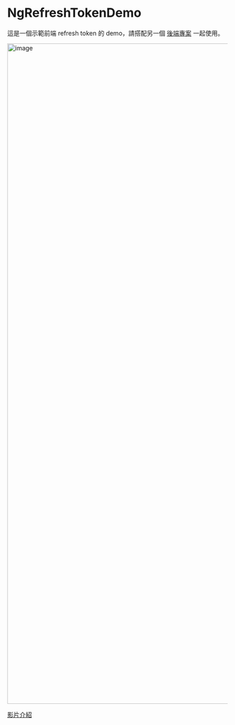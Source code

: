 # NgRefreshTokenDemo

這是一個示範前端 refresh token 的 demo，請搭配另一個 [後端專案](https://github.com/JiaHongL/jwt-refresh-token-mock-backend) 一起使用。

<img width="1510" alt="image" src="https://github.com/JiaHongL/ng-refresh-token-demo/assets/6601449/8bb55f12-a4ab-4aca-9d41-9c1cd996a000">

[影片介紹](https://jhlstudy.blogspot.com/2022/11/token_18.html)
